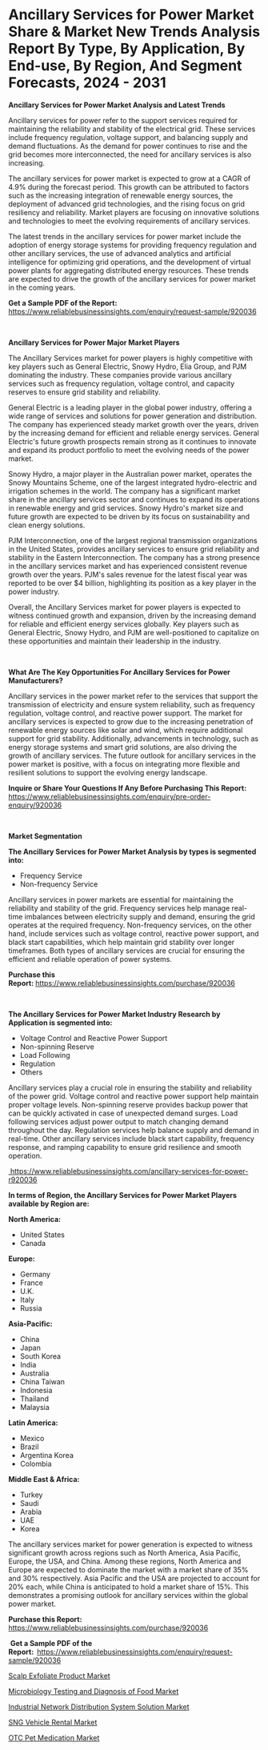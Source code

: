 <p><h1>Ancillary Services for Power Market Share & Market New Trends Analysis Report By Type, By Application, By End-use, By Region, And Segment Forecasts, 2024 - 2031</h1></p><p><strong>Ancillary Services for Power Market Analysis and Latest Trends</strong></p>
<p><p>Ancillary services for power refer to the support services required for maintaining the reliability and stability of the electrical grid. These services include frequency regulation, voltage support, and balancing supply and demand fluctuations. As the demand for power continues to rise and the grid becomes more interconnected, the need for ancillary services is also increasing.</p><p>The ancillary services for power market is expected to grow at a CAGR of 4.9% during the forecast period. This growth can be attributed to factors such as the increasing integration of renewable energy sources, the deployment of advanced grid technologies, and the rising focus on grid resiliency and reliability. Market players are focusing on innovative solutions and technologies to meet the evolving requirements of ancillary services.</p><p>The latest trends in the ancillary services for power market include the adoption of energy storage systems for providing frequency regulation and other ancillary services, the use of advanced analytics and artificial intelligence for optimizing grid operations, and the development of virtual power plants for aggregating distributed energy resources. These trends are expected to drive the growth of the ancillary services for power market in the coming years.</p></p>
<p><strong>Get a Sample PDF of the Report:&nbsp;</strong> <a href="https://www.reliablebusinessinsights.com/enquiry/request-sample/920036">https://www.reliablebusinessinsights.com/enquiry/request-sample/920036</a></p>
<p>&nbsp;</p>
<p><strong>Ancillary Services for Power Major Market Players</strong></p>
<p><p>The Ancillary Services market for power players is highly competitive with key players such as General Electric, Snowy Hydro, Elia Group, and PJM dominating the industry. These companies provide various ancillary services such as frequency regulation, voltage control, and capacity reserves to ensure grid stability and reliability.</p><p>General Electric is a leading player in the global power industry, offering a wide range of services and solutions for power generation and distribution. The company has experienced steady market growth over the years, driven by the increasing demand for efficient and reliable energy services. General Electric's future growth prospects remain strong as it continues to innovate and expand its product portfolio to meet the evolving needs of the power market.</p><p>Snowy Hydro, a major player in the Australian power market, operates the Snowy Mountains Scheme, one of the largest integrated hydro-electric and irrigation schemes in the world. The company has a significant market share in the ancillary services sector and continues to expand its operations in renewable energy and grid services. Snowy Hydro's market size and future growth are expected to be driven by its focus on sustainability and clean energy solutions.</p><p>PJM Interconnection, one of the largest regional transmission organizations in the United States, provides ancillary services to ensure grid reliability and stability in the Eastern Interconnection. The company has a strong presence in the ancillary services market and has experienced consistent revenue growth over the years. PJM's sales revenue for the latest fiscal year was reported to be over $4 billion, highlighting its position as a key player in the power industry.</p><p>Overall, the Ancillary Services market for power players is expected to witness continued growth and expansion, driven by the increasing demand for reliable and efficient energy services globally. Key players such as General Electric, Snowy Hydro, and PJM are well-positioned to capitalize on these opportunities and maintain their leadership in the industry.</p></p>
<p>&nbsp;</p>
<p><strong>What Are The Key Opportunities For Ancillary Services for Power Manufacturers?</strong></p>
<p><p>Ancillary services in the power market refer to the services that support the transmission of electricity and ensure system reliability, such as frequency regulation, voltage control, and reactive power support. The market for ancillary services is expected to grow due to the increasing penetration of renewable energy sources like solar and wind, which require additional support for grid stability. Additionally, advancements in technology, such as energy storage systems and smart grid solutions, are also driving the growth of ancillary services. The future outlook for ancillary services in the power market is positive, with a focus on integrating more flexible and resilient solutions to support the evolving energy landscape.</p></p>
<p><strong>Inquire or Share Your Questions If Any Before Purchasing This Report:</strong> <a href="https://www.reliablebusinessinsights.com/enquiry/pre-order-enquiry/920036">https://www.reliablebusinessinsights.com/enquiry/pre-order-enquiry/920036</a></p>
<p>&nbsp;</p>
<p><strong>Market Segmentation</strong></p>
<p><strong>The Ancillary Services for Power Market Analysis by types is segmented into:</strong></p>
<p><ul><li>Frequency Service</li><li>Non-frequency Service</li></ul></p>
<p><p>Ancillary services in power markets are essential for maintaining the reliability and stability of the grid. Frequency services help manage real-time imbalances between electricity supply and demand, ensuring the grid operates at the required frequency. Non-frequency services, on the other hand, include services such as voltage control, reactive power support, and black start capabilities, which help maintain grid stability over longer timeframes. Both types of ancillary services are crucial for ensuring the efficient and reliable operation of power systems.</p></p>
<p><strong>Purchase this Report:&nbsp;</strong><a href="https://www.reliablebusinessinsights.com/purchase/920036">https://www.reliablebusinessinsights.com/purchase/920036</a></p>
<p>&nbsp;</p>
<p><strong>The Ancillary Services for Power Market Industry Research by Application is segmented into:</strong></p>
<p><ul><li>Voltage Control and Reactive Power Support</li><li>Non-spinning Reserve</li><li>Load Following</li><li>Regulation</li><li>Others</li></ul></p>
<p><p>Ancillary services play a crucial role in ensuring the stability and reliability of the power grid. Voltage control and reactive power support help maintain proper voltage levels. Non-spinning reserve provides backup power that can be quickly activated in case of unexpected demand surges. Load following services adjust power output to match changing demand throughout the day. Regulation services help balance supply and demand in real-time. Other ancillary services include black start capability, frequency response, and ramping capability to ensure grid resilience and smooth operation.</p></p>
<p><a href="https://www.reliablebusinessinsights.com/ancillary-services-for-power-r920036">&nbsp;https://www.reliablebusinessinsights.com/ancillary-services-for-power-r920036</a></p>
<p><strong>In terms of Region, the Ancillary Services for Power Market Players available by Region are:</strong></p>
<p>
    <p> <strong> North America: </strong>
        <ul>
            <li>United States</li>
            <li>Canada</li>
        </ul>
        </p> 
    <p> <strong> Europe: </strong>
        <ul>
            <li>Germany</li>
            <li>France</li>
            <li>U.K.</li>
            <li>Italy</li>
            <li>Russia</li>
        </ul>
        </p> 
    <p> <strong> Asia-Pacific: </strong>
        <ul>
            <li>China</li>
            <li>Japan</li>
            <li>South Korea</li>
            <li>India</li>
            <li>Australia</li>
            <li>China Taiwan</li>
            <li>Indonesia</li>
            <li>Thailand</li>
            <li>Malaysia</li>
        </ul>
        </p> 
    <p> <strong> Latin America: </strong>
        <ul>
            <li>Mexico</li>
            <li>Brazil</li>
            <li>Argentina Korea</li>
            <li>Colombia</li>
        </ul>
        </p> 
    <p> <strong> Middle East & Africa: </strong>
        <ul>
            <li>Turkey</li>
            <li>Saudi</li>
            <li>Arabia</li>
            <li>UAE</li>
            <li>Korea</li>
        </ul>
    </p>
    </p>
<p><p>The ancillary services market for power generation is expected to witness significant growth across regions such as North America, Asia Pacific, Europe, the USA, and China. Among these regions, North America and Europe are expected to dominate the market with a market share of 35% and 30% respectively. Asia Pacific and the USA are projected to account for 20% each, while China is anticipated to hold a market share of 15%. This demonstrates a promising outlook for ancillary services within the global power market.</p></p>
<p><strong>Purchase this Report: </strong><a href="https://www.reliablebusinessinsights.com/purchase/920036">https://www.reliablebusinessinsights.com/purchase/920036</a></p>
<p>&nbsp;<strong>Get a Sample PDF of the Report:&nbsp;&nbsp;</strong><a href="https://www.reliablebusinessinsights.com/enquiry/request-sample/920036">https://www.reliablebusinessinsights.com/enquiry/request-sample/920036</a></p>
<p><strong></strong></p>
<p><p><a href="https://github.com/msLonKoss78/Market-Research-Report-List-1/blob/main/scalp-exfoliate-product-market.md">Scalp Exfoliate Product Market</a></p><p><a href="https://github.com/bmorecock/Market-Research-Report-List-4/blob/main/microbiology-testing-and-diagnosis-of-food-market.md">Microbiology Testing and Diagnosis of Food Market</a></p><p><a href="https://github.com/RickHolmes3/Market-Research-Report-List-6/blob/main/industrial-network-distribution-system-solution-market.md">Industrial Network Distribution System Solution Market</a></p><p><a href="https://github.com/Krish2023na/Market-Research-Report-List-6/blob/main/sng-vehicle-rental-market.md">SNG Vehicle Rental Market</a></p><p><a href="https://github.com/lairestrong/Market-Research-Report-List-1/blob/main/otc-pet-medication-market.md">OTC Pet Medication Market</a></p></p>
